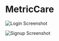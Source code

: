 # MetricCare

![Login Screenshot](metriccare-frontend/public/login.png "MetricCare Login Page")

![Signup Screenshot](metriccare-frontend/public/signup.png "MetricCare SignUp Page")
